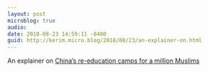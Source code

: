 ```yaml
---
layout: post
microblog: true
audio: 
date: 2018-08-23 14:59:11 -0400
guid: http://kerim.micro.blog/2018/08/23/an-explainer-on.html
---
```

An explainer on [China’s re-education camps for a million Muslims](https://supchina.com/2018/08/22/xinjiang-explainer-chinas-reeducation-camps-for-a-million-muslims/)
